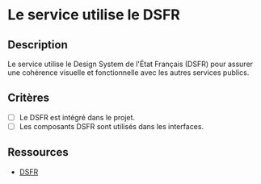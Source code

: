 # Le service utilise le DSFR

## Description

Le service utilise le Design System de l'État Français (DSFR) pour assurer une
cohérence visuelle et fonctionnelle avec les autres services publics.

## Critères

- [ ] Le DSFR est intégré dans le projet.
- [ ] Les composants DSFR sont utilisés dans les interfaces.

## Ressources

- [DSFR](https://www.systeme-de-design.gouv.fr/)
